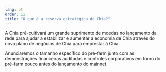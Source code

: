 ```yaml
---
lang: pt
order: 11
title: "O que é a reserva estratégica de Chia?"
---
```


A Chia pré-cultivará um grande suprimento de moedas no lançamento da rede para ajudar a estabilizar e aumentar a economia de Chia através do novo plano de negócios de Chia para emprestar à Chia.

Anunciaremos o tamanho específico do pré-farm junto com as demonstrações financeiras auditadas e controles corporativos em torno do pré-farm pouco antes do lançamento do mainnet.
